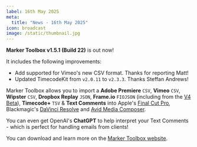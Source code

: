 ```yaml
---
label: 16th May 2025
meta:
  title: "News - 16th May 2025"
icon: broadcast
image: /static/thumbnail.jpg
---
```


**Marker Toolbox v1.5.1 (Build 22)** is out now!

It includes the following improvements:

- Add supported for Vimeo's new CSV format. Thanks for reporting Matt!
- Updated TimecodeKit from `v2.0.11` to `v2.3.3`. Thanks Steffan Andrews!

Marker Toolbox allows you to import a **Adobe Premiere** `CSV`, **Vimeo** `CSV`, **Wipster** `CSV`, **Dropbox Replay** `JSON`, **Frame.io** `FIOJSON` (including from the [V4 Beta](https://frame.io/v4)), **Timecode+** `TSV` & **Text Comments** into Apple's [Final Cut Pro](https://www.apple.com/final-cut-pro/), Blackmagic's [DaVinci Resolve](https://www.blackmagicdesign.com/products/davinciresolve) and [Avid Media Composer](https://www.avid.com/media-composer).

You can even get OpenAI's **ChatGPT** to help interpret your Text Comments - which is perfect for handling emails from clients!

You can download and learn more on the [Marker Toolbox website](https://markertoolbox.fcp.cafe).